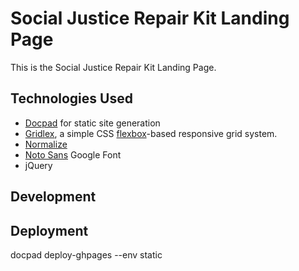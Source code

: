 # Social Justice Repair Kit Landing Page

This is the Social Justice Repair Kit Landing Page.

## Technologies Used

* [Docpad](https://docpad.org/) for static site generation
* [Gridlex](http://gridlex.devlint.fr/), a simple CSS [flexbox](http://dev.w3.org/csswg/css-flexbox/)-based responsive grid system.
* [Normalize](https://necolas.github.io/normalize.css/)
* [Noto Sans](https://fonts.google.com/specimen/Noto+Sans) Google Font
* jQuery

## Development

## Deployment

docpad deploy-ghpages --env static 
